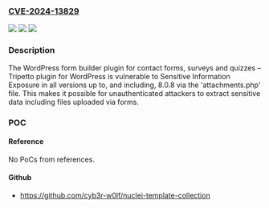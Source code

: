 ### [CVE-2024-13829](https://cve.mitre.org/cgi-bin/cvename.cgi?name=CVE-2024-13829)
![](https://img.shields.io/static/v1?label=Product&message=WordPress%20form%20builder%20plugin%20for%20contact%20forms%2C%20surveys%20and%20quizzes%20%E2%80%93%20Tripetto&color=blue)
![](https://img.shields.io/static/v1?label=Version&message=*%3C%3D%208.0.8%20&color=brighgreen)
![](https://img.shields.io/static/v1?label=Vulnerability&message=CWE-200%20Exposure%20of%20Sensitive%20Information%20to%20an%20Unauthorized%20Actor&color=brighgreen)

### Description

The WordPress form builder plugin for contact forms, surveys and quizzes – Tripetto plugin for WordPress is vulnerable to Sensitive Information Exposure in all versions up to, and including, 8.0.8 via the 'attachments.php' file. This makes it possible for unauthenticated attackers to extract sensitive data including files uploaded via forms.

### POC

#### Reference
No PoCs from references.

#### Github
- https://github.com/cyb3r-w0lf/nuclei-template-collection

